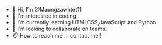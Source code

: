 - 👋 Hi, I’m @Maungzawhtet11
- 👀 I’m interested in coding
- 🌱 I’m currently learning HTMl,CSS,JavaScript and Python
- 💞️ I’m looking to collaborate on teams.
- 📫 How to reach me ... contact me!!

<!---
Maungzawhtet11/Maungzawhtet11 is a ✨ special ✨ repository because its `README.md` (this file) appears on your GitHub profile.
You can click the Preview link to take a look at your changes.
--->
